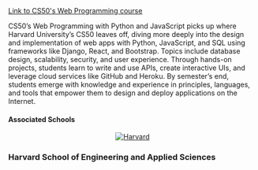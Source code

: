 <a href="https://cs50.harvard.edu/web/2020/">
  Link to CS50's Web Programming course 
</a>

CS50’s Web Programming with Python and JavaScript picks up where Harvard University’s CS50 leaves off, diving more deeply into the design and implementation of web apps with Python, JavaScript, and SQL using frameworks like Django, React, and Bootstrap. Topics include database design, scalability, security, and user experience. Through hands-on projects, students learn to write and use APIs, create interactive UIs, and leverage cloud services like GitHub and Heroku. By semester’s end, students emerge with knowledge and experience in principles, languages, and tools that empower them to design and deploy applications on the Internet.



  <h4> Associated Schools</h4>
  <div align="center">
    <a href="#">
      <img alt="Harvard" src="https://online-learning.harvard.edu/sites/default/files/shields/harvard-engineering.png" />
    </a>
  </div>

  ### Harvard School of Engineering and Applied Sciences

